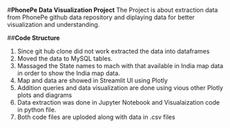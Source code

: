 #**PhonePe Data Visualization Project**
The Project is about extraction data from PhonePe github data repository and diplaying data for better visualization and understanding.

##**Code Structure**
1. Since git hub clone did not work extracted the data into dataframes
2. Moved the data to MySQL tables. 
3. Massaged the State names to mach with that available in India map data in order to show the India map data.
4. Map and data are showed in Streamlit UI using Plotly
5. Addition queries and data visualization are done using vious other Plotly plots and diagrams
6. Data extraction was done in Jupyter Notebook and Visualaization code in python file. 
7. Both code files are uploded along with data in .csv files
